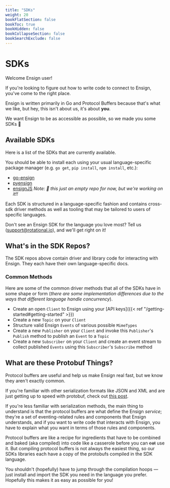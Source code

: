 ```yaml
---
title: "SDKs"
weight: 20
bookFlatSection: false
bookToc: true
bookHidden: false
bookCollapseSection: false
bookSearchExclude: false
---
```


# SDKs

Welcome Ensign user!

If you're looking to figure out how to write code to connect to Ensign, you've come to the right place.

<!--more-->

Ensign is written primarily in Go and Protocol Buffers because that's what we like, but hey, this isn't about us, it's about **you**.

We want Ensign to be as accessible as possible, so we made you some SDKs 💙

## Available SDKs

Here is a list of the SDKs that are currently available.

You should be able to install each using your usual language-specific package manager (e.g. `go get`, `pip install`, `npm install`, etc.):

- [go-ensign](https://github.com/rotationalio/go-ensign)
- [pyensign](https://github.com/rotationalio/pyensign)
- [ensignJS](https://github.com/rotationalio/ensignjs) *Note: 🙈 this just an empty repo for now, but we're working on it!!*

Each SDK is structured in a language-specific fashion and contains cross-sdk driver methods as well as tooling that may be tailored to users of specific languages.

Don't see an Ensign SDK for the language you love most? Tell us (support@rotational.io), and we'll get right on it!

## What's in the SDK Repos?

The SDK repos above contain driver and library code for interacting with Ensign. They each have their own language-specific docs.

### Common Methods

Here are some of the common driver methods that all of the SDKs have in some shape or form (*there are some implementation differences due to the ways that different language handle concurrency*).

- Create an open `Client` to Ensign using your [API keys]({{< ref "/getting-started#getting-started" >}})
- Create a new `Topic` on your `Client`
- Structure valid Ensign `Events` of various possible `MimeTypes`
- Create a new `Publisher` on your `Client` and invoke this `Publisher`'s `Publish` method to publish an `Event` to a `Topic`
- Create a new `Subscriber` on your `Client` and create an event stream to collect published `Events` using this `Subscriber`'s `Subscribe` method

## What are these Protobuf Things?

Protocol buffers are useful and help us make Ensign real fast, but we know they aren't exactly common.

If you're familiar with other serialization formats like JSON and XML and are just getting up to speed with protobuf, check out [this post](https://rotational.io/blog/what-are-protocol-buffers/).

If you're less familiar with serialization methods, the main thing to understand is that the protocol buffers are what define the Ensign *service*; they're a set of eventing-related rules and components that Ensign understands, and if you want to write code that interacts with Ensign, you have to explain what you want in terms of those rules and components.

Protocol buffers are like a recipe for ingredients that have to be combined and baked (aka compiled) into code like a casserole before you can ~~eat~~ use it. But compiling protocol buffers is not always the easiest thing, so our SDKs libraries each have a copy of the protobufs compiled in the SDK language.

You shouldn't (hopefully) have to jump through the compilation hoops &mdash; just install and import the SDK you need in the language you prefer. Hopefully this makes it as easy as possible for you!
